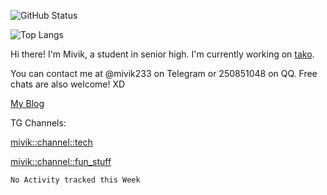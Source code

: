 ![GitHub Status](https://github-readme-stats.vercel.app/api?show_icons=true&username=Mivik)

![Top Langs](https://github-readme-stats.vercel.app/api/top-langs/?username=Mivik&layout=compact)

Hi there! I'm Mivik, a student in senior high. I'm currently working on [tako](https://github.com/Mivik/tako).

You can contact me at @mivik233 on Telegram or 250851048 on QQ. Free chats are also welcome! XD

[My Blog](https://mivik.gitee.io)

TG Channels:

[mivik::channel::tech](https://t.me/mivik_channel_tech/)

[mivik::channel::fun_stuff](https://t.me/mivik_channel_fun_stuff/)

<!--START_SECTION:waka-->
```text
No Activity tracked this Week
```
<!--END_SECTION:waka-->
